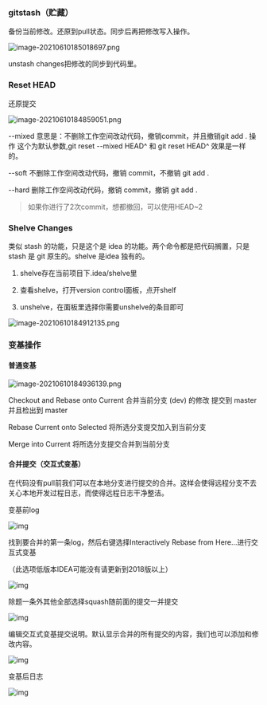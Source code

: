 ### gitstash（贮藏）

备份当前修改。还原到pull状态。同步后再把修改写入操作。

![image-20210610185018697.png](https://gitee.com/linqin07/pic/raw/master/image-20210610185018697.png)

unstash changes把修改的同步到代码里。

### Reset HEAD

还原提交

![image-20210610184859051.png](https://gitee.com/linqin07/pic/raw/master/image-20210610184859051.png)

--mixed 
意思是：不删除工作空间改动代码，撤销commit，并且撤销git add . 操作
这个为默认参数,git reset --mixed HEAD^ 和 git reset HEAD^ 效果是一样的。

--soft  不删除工作空间改动代码，撤销 commit，不撤销 git add . 

--hard
删除工作空间改动代码，撤销 commit，撤销 git add . 

> 如果你进行了2次commit，想都撤回，可以使用HEAD~2



### Shelve Changes

类似 stash 的功能，只是这个是 idea 的功能。两个命令都是把代码搁置，只是 stash 是 git 原生的。shelve 是idea 独有的。

1. shelve存在当前项目下.idea/shelve里
   
2. 查看shelve，打开version control面板，点开shelf
3. unshelve，在面板里选择你需要unshelve的条目即可

![image-20210610184912135.png](https://gitee.com/linqin07/pic/raw/master/image-20210610184912135.png)

### 变基操作

#### 普通变基

![image-20210610184936139.png](https://gitee.com/linqin07/pic/raw/master/image-20210610184936139.png)

Checkout and Rebase onto Current  合并当前分支 (dev) 的修改 提交到 master 并且检出到 master

Rebase Current onto Selected         将所选分支提交加入到当前分支

Merge into Current                         将所选分支提交合并到当前分支



#### 合并提交（交互式变基）

在代码没有pull前我们可以在本地分支进行提交的合并。这样会使得远程分支不去关心本地开发过程日志，而使得远程日志干净整洁。

变基前log

![img](https://static.oschina.net/uploads/space/2018/0404/105049_W10i_3452433.png)

找到要合并的第一条log，然后右键选择Interactively Rebase from Here...进行交互式变基

（此选项低版本IDEA可能没有请更新到2018版以上）

![img](https://static.oschina.net/uploads/space/2018/0404/105200_dATH_3452433.png)

除题一条外其他全部选择squash随前面的提交一并提交

![img](https://static.oschina.net/uploads/space/2018/0404/105609_0H5M_3452433.png)

编辑交互式变基提交说明。默认显示合并的所有提交的内容，我们也可以添加和修改内容。

![img](https://static.oschina.net/uploads/space/2018/0404/105817_wcsG_3452433.png)

变基后日志

![img](https://static.oschina.net/uploads/space/2018/0404/105836_LYFU_3452433.png)

 